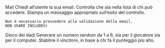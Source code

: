 Mail
    Chiedi all’utente la sua email.
    Controlla che sia nella lista di chi può accedere.
    Stampa un messaggio appropriato sull’esito del controllo.

    Non è necessario provvedere alla validazione delle email.
    NON USARE INCLUDES!


Gioco dei dadi
    Generare un numero random da 1 a 6, sia per il giocatore sia per il computer.
    Stabilire il vincitore, in base a chi fa il punteggio più alto.
    
